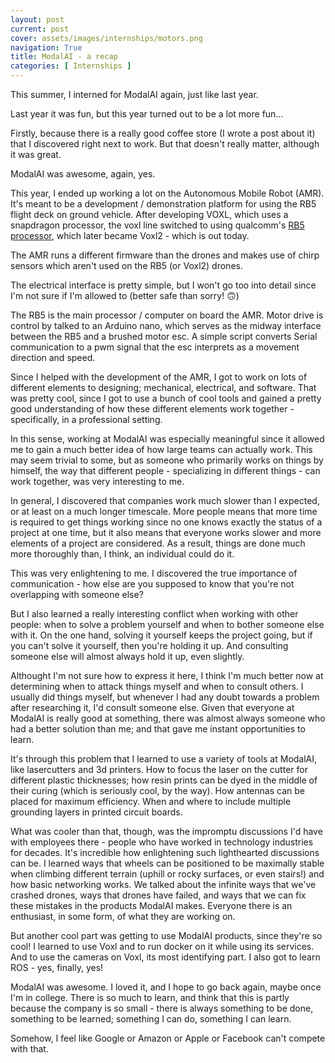 ```yaml
---
layout: post
current: post
cover: assets/images/internships/motors.png
navigation: True
title: ModalAI - a recap
categories: [ Internships ]
---
```



This summer, I interned for ModalAI again, just like last year.

Last year it was fun, but this year turned out to be a lot more fun...

Firstly, because there is a really good coffee store (I wrote a post about it) that I discovered right next to work. But that doesn't really matter, although it was great.

ModalAI was awesome, again, yes. 

This year, I ended up working a lot on the Autonomous Mobile Robot (AMR). It's meant to be a development / demonstration platform for using the RB5 flight deck on ground vehicle. After developing VOXL, which uses a snapdragon processor, the voxl line switched to using qualcomm's [RB5 processor](https://www.qualcomm.com/products/application/industrial-commercial/robotics/robotics-rb5-platform?&cmpid=foious2222&gclid=CjwKCAjw6fyXBhBgEiwAhhiZsvEAo_NyWWDDYA2xUEzTO_V_s8uB1uvtS2JsRuJCqXmQvT1yBB-3cxoCtrkQAvD_BwE), which later became Voxl2 - which is out today. 

The AMR runs a different firmware than the drones and makes use of chirp sensors which aren't used on the RB5 (or Voxl2) drones.

The electrical interface is pretty simple, but I won't go too into detail since I'm not sure if I'm allowed to (better safe than sorry! 🙃)

The RB5 is the main processor / computer on board the AMR. Motor drive is control by talked to an Arduino nano, which serves as the midway interface between the RB5 and a brushed motor esc. A simple script converts Serial communication to a pwm signal that the esc interprets as a movement direction and speed. 

Since I helped with the development of the AMR, I got to work on lots of different elements to designing; mechanical, electrical, and software. That was pretty cool, since I got to use a bunch of cool tools and gained a pretty good understanding of how these different elements work together - specifically, in a professional setting.

In this sense, working at ModalAI was especially meaningful since it allowed me to gain a much better idea of how large teams can actually work. This may seem trivial to some, but as someone who primarily works on things by himself, the way that different people - specializing in different things - can work together, was very interesting to me. 

In general, I discovered that companies work much slower than I expected, or at least on a much longer timescale. More people means that more time is required to get things working since no one knows exactly the status of a project at one time, but it also means that everyone works slower and more elements of a project are considered. As a result, things are done much more thoroughly than, I think, an individual could do it. 

This was very enlightening to me. I discovered the true importance of communication - how else are you supposed to know that you're not overlapping with someone else?

But I also learned a really interesting conflict when working with other people: when to solve a problem yourself and when to bother someone else with it. On the one hand, solving it yourself keeps the project going, but if you can't solve it yourself, then you're holding it up. And consulting someone else will almost always hold it up, even slightly.

Althought I'm not sure how to express it here, I think I'm much better now at determining when to attack things myself and when to consult others. I usually did things myself, but whenever I had any doubt towards a problem after researching it, I'd consult someone else. Given that everyone at ModalAI is really good at something, there was almost always someone who had a better solution than me; and that gave me instant opportunities to learn.

It's through this problem that I learned to use a variety of tools at ModalAI, like lasercutters and 3d printers. How to focus the laser on the cutter for different plastic thicknesses; how resin prints can be dyed in the middle of their curing (which is seriously cool, by the way). How antennas can be placed for maximum efficiency. When and where to include multiple grounding layers in printed circuit boards.

What was cooler than that, though, was the impromptu discussions I'd have with employees there - people who have worked in technology industries for decades. It's incredible how enlightening such lighthearted discussions can be. I learned ways that wheels can be positioned to be maximally stable when climbing different terrain (uphill or rocky surfaces, or even stairs!) and how basic networking works. We talked about the infinite ways that we've crashed drones, ways that drones have failed, and ways that we can fix these mistakes in the products ModalAI makes. Everyone there is an enthusiast, in some form, of what they are working on.

But another cool part was getting to use ModalAI products, since they're so cool! I learned to use Voxl and to run docker on it while using its services. And to use the cameras on Voxl, its most identifying part. I also got to learn ROS - yes, finally, yes! 

ModalAI was awesome. I loved it, and I hope to go back again, maybe once I'm in college. There is so much to learn, and think that this is partly because the company is so small - there is always something to be done, something to be learned; something I can do, something I can learn.

Somehow, I feel like Google or Amazon or Apple or Facebook can't compete with that.